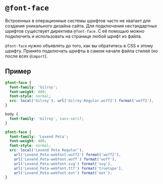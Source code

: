 # `@font-face`

Встроенных в операционные системы шрифтов часто не хватает для создания уникального дизайна сайта. Для подключения нестандартных шрифтов существует директива `@font-face`. С её помощью можно подключить и использовать на странице любой шрифт из файла.

`@font-face` нужно объявлять до того, как вы обратитесь в CSS к этому шрифту. Принято подключать шрифты в самом начале файла стилей (но после всех `@import`).

## Пример

```css
@font-face {
  font-family: 'Gilroy';
  font-weight: 400;
  font-style: normal;
  src: local('Gilroy'), url('Gilroy-Regular.woff2') format('woff2'), 
}

body {
  font-family: 'Gilroy', sans-serif;
}

@font-face {
  font-family: 'Lexend Peta';
  font-weight: 400;
  font-style: normal;
  src: local('Lexend Peta Regular'),
    url('Lexend_Peta-webfont.woff2') format('woff2'), 
    url('Lexend_Peta-webfont.woff') format('woff'), 
    url('Lexend_Peta-webfont.svg') format('svg'), 
    url('Lexend_Peta-webfont.ttf') format('truetype'),
    url('Lexend_Peta-webfont.eot') format('eot');
}
```
